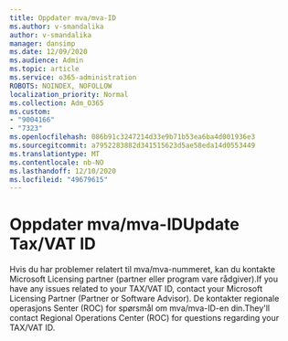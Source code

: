 ```yaml
---
title: Oppdater mva/mva-ID
ms.author: v-smandalika
author: v-smandalika
manager: dansimp
ms.date: 12/09/2020
ms.audience: Admin
ms.topic: article
ms.service: o365-administration
ROBOTS: NOINDEX, NOFOLLOW
localization_priority: Normal
ms.collection: Adm_O365
ms.custom:
- "9004166"
- "7323"
ms.openlocfilehash: 086b91c3247214d33e9b71b53ea6ba4d001936e3
ms.sourcegitcommit: a7952283882d341515623d5ae58eda14d0553449
ms.translationtype: MT
ms.contentlocale: nb-NO
ms.lasthandoff: 12/10/2020
ms.locfileid: "49679615"
---
```

# <a name="update-taxvat-id"></a><span data-ttu-id="8489a-102">Oppdater mva/mva-ID</span><span class="sxs-lookup"><span data-stu-id="8489a-102">Update Tax/VAT ID</span></span>

<span data-ttu-id="8489a-103">Hvis du har problemer relatert til mva/mva-nummeret, kan du kontakte Microsoft Licensing partner (partner eller program vare rådgiver).</span><span class="sxs-lookup"><span data-stu-id="8489a-103">If you have any issues related to your TAX/VAT ID, contact your Microsoft Licensing Partner (Partner or Software Advisor).</span></span> <span data-ttu-id="8489a-104">De kontakter regionale operasjons Senter (ROC) for spørsmål om mva/mva-ID-en din.</span><span class="sxs-lookup"><span data-stu-id="8489a-104">They'll contact Regional Operations Center (ROC) for questions regarding your TAX/VAT ID.</span></span> 